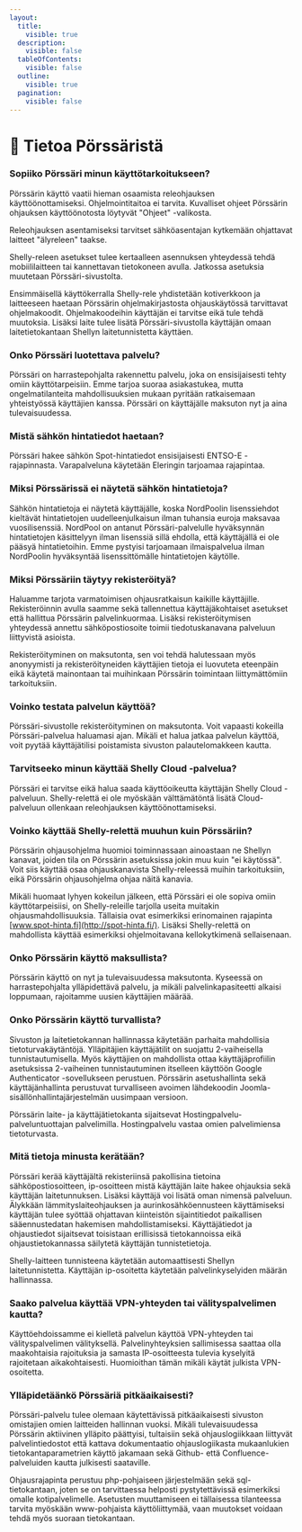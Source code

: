 ```yaml
---
layout:
  title:
    visible: true
  description:
    visible: false
  tableOfContents:
    visible: false
  outline:
    visible: true
  pagination:
    visible: false
---
```


# 📓 Tietoa Pörssäristä

### Sopiiko Pörssäri minun käyttötarkoitukseen?

Pörssärin käyttö vaatii hieman osaamista releohjauksen käyttöönottamiseksi. Ohjelmointitaitoa ei tarvita. Kuvalliset ohjeet Pörssärin ohjauksen käyttöönotosta löytyvät "Ohjeet" -valikosta.

Releohjauksen asentamiseksi tarvitset sähköasentajan kytkemään ohjattavat laitteet "älyreleen" taakse.

Shelly-releen asetukset tulee kertaalleen asennuksen yhteydessä tehdä mobiililaitteen tai kannettavan tietokoneen avulla. Jatkossa asetuksia muutetaan Pörssäri-sivustolta.

Ensimmäisellä käyttökerralla Shelly-rele yhdistetään kotiverkkoon ja laitteeseen haetaan Pörssärin ohjelmakirjastosta ohjauskäytössä tarvittavat ohjelmakoodit. Ohjelmakoodeihin käyttäjän ei tarvitse eikä tule tehdä muutoksia. Lisäksi laite tulee lisätä Pörssäri-sivustolla käyttäjän omaan laitetietokantaan Shellyn laitetunnistetta käyttäen.&#x20;

### Onko Pörssäri luotettava palvelu?

Pörssäri on harrastepohjalta rakennettu palvelu, joka on ensisijaisesti tehty omiin käyttötarpeisiin. Emme tarjoa suoraa asiakastukea, mutta ongelmatilanteita mahdollisuuksien mukaan pyritään ratkaisemaan yhteistyössä käyttäjien kanssa. Pörssäri on käyttäjälle maksuton nyt ja aina tulevaisuudessa.

### Mistä sähkön hintatiedot haetaan?

Pörssäri hakee sähkön Spot-hintatiedot ensisijaisesti ENTSO-E -rajapinnasta. Varapalveluna käytetään Eleringin tarjoamaa rajapintaa.

### Miksi Pörssärissä ei näytetä sähkön hintatietoja?

Sähkön hintatietoja ei näytetä käyttäjälle, koska NordPoolin lisenssiehdot kieltävät hintatietojen uudelleenjulkaisun ilman tuhansia euroja maksavaa vuosilisenssiä. NordPool on antanut Pörssäri-palvelulle hyväksynnän hintatietojen käsittelyyn ilman lisenssiä sillä ehdolla, että käyttäjällä ei ole pääsyä hintatietoihin. Emme pystyisi tarjoamaan ilmaispalvelua ilman NordPoolin hyväksyntää lisenssittömälle hintatietojen käytölle.

### Miksi Pörssäriin täytyy rekisteröityä?

Haluamme tarjota varmatoimisen ohjausratkaisun kaikille käyttäjille. Rekisteröinnin avulla saamme sekä tallennettua käyttäjäkohtaiset asetukset että hallittua Pörssärin palvelinkuormaa. Lisäksi rekisteröitymisen yhteydessä annettu sähköpostiosoite toimii tiedotuskanavana palveluun liittyvistä asioista.

Rekisteröityminen on maksutonta, sen voi tehdä halutessaan myös anonyymisti ja rekisteröityneiden käyttäjien tietoja ei luovuteta eteenpäin eikä käytetä mainontaan tai muihinkaan Pörssärin toimintaan liittymättömiin tarkoituksiin.

### Voinko testata palvelun käyttöä?

Pörssäri-sivustolle rekisteröityminen on maksutonta. Voit vapaasti kokeilla Pörssäri-palvelua haluamasi ajan. Mikäli et halua jatkaa palvelun käyttöä, voit pyytää käyttäjätilisi poistamista sivuston palautelomakkeen kautta.

### Tarvitseeko minun käyttää Shelly Cloud -palvelua?

Pörssäri ei tarvitse eikä halua saada käyttöoikeutta käyttäjän Shelly Cloud -palveluun. Shelly-relettä ei ole myöskään välttämätöntä lisätä Cloud-palveluun ollenkaan releohjauksen käyttöönottamiseksi.

### Voinko käyttää Shelly-relettä muuhun kuin Pörssäriin?

Pörssärin ohjausohjelma huomioi toiminnassaan ainoastaan ne Shellyn kanavat, joiden tila on Pörssärin asetuksissa jokin muu kuin "ei käytössä". Voit siis käyttää osaa ohjauskanavista Shelly-releessä muihin tarkoituksiin, eikä Pörssärin ohjausohjelma ohjaa näitä kanavia.

Mikäli huomaat lyhyen kokeilun jälkeen, että Pörssäri ei ole sopiva omiin käyttötarpeisiisi, on Shelly-releille tarjolla useita muitakin ohjausmahdollisuuksia. Tällaisia ovat esimerkiksi erinomainen rajapinta [www.spot-hinta.fi](http://spot-hinta.fi/). Lisäksi Shelly-relettä on mahdollista käyttää esimerkiksi ohjelmoitavana kellokytkimenä sellaisenaan.

### Onko Pörssärin käyttö maksullista?

Pörssärin käyttö on nyt ja tulevaisuudessa maksutonta. Kyseessä on harrastepohjalta ylläpidettävä palvelu, ja mikäli palvelinkapasiteetti alkaisi loppumaan, rajoitamme uusien käyttäjien määrää.

### Onko Pörssärin käyttö turvallista?

Sivuston ja laitetietokannan hallinnassa käytetään parhaita mahdollisia tietoturvakäytäntöjä. Ylläpitäjien käyttäjätilit on suojattu 2-vaiheisella tunnistautumisella. Myös käyttäjien on mahdollista ottaa käyttäjäprofiilin asetuksissa 2-vaiheinen tunnistautuminen itselleen käyttöön Google Authenticator -sovellukseen perustuen. Pörssärin asetushallinta sekä käyttäjänhallinta perustuvat turvalliseen avoimen lähdekoodin Joomla-sisällönhallintajärjestelmän uusimpaan versioon.

Pörssärin laite- ja käyttäjätietokanta sijaitsevat Hostingpalvelu-palveluntuottajan palvelimilla. Hostingpalvelu vastaa omien palvelimiensa tietoturvasta.

### Mitä tietoja minusta kerätään?

Pörssäri kerää käyttäjältä rekisteriinsä pakollisina tietoina sähköpostiosoitteen, ip-osoitteen mistä käyttäjän laite hakee ohjauksia sekä käyttäjän laitetunnuksen. Lisäksi käyttäjä voi lisätä oman nimensä palveluun. Älykkään lämmityslaiteohjauksen ja aurinkosähköennusteen käyttämiseksi käyttäjän tulee syöttää ohjattavan kiinteistön sijaintitiedot paikallisen sääennustedatan hakemisen mahdollistamiseksi. Käyttäjätiedot ja ohjaustiedot sijaitsevat toisistaan erillisissä tietokannoissa eikä ohjaustietokannassa säilytetä käyttäjän tunnistetietoja.

Shelly-laitteen tunnisteena käytetään automaattisesti Shellyn laitetunnistetta. Käyttäjän ip-osoitetta käytetään palvelinkyselyiden määrän hallinnassa.

### Saako palvelua käyttää VPN-yhteyden tai välityspalvelimen kautta?

Käyttöehdoissamme ei kielletä palvelun käyttöä VPN-yhteyden tai välityspalvelimen välityksellä. Palvelinyhteyksien sallimisessa saattaa olla maakohtaisia rajoituksia ja samasta IP-osoitteesta tulevia kyselyitä rajoitetaan aikakohtaisesti. Huomioithan tämän mikäli käytät julkista VPN-osoitetta.

### Ylläpidetäänkö Pörssäriä pitkäaikaisesti?

Pörssäri-palvelu tulee olemaan käytettävissä pitkäaikaisesti sivuston omistajien omien laitteiden hallinnan vuoksi. Mikäli tulevaisuudessa Pörssärin aktiivinen ylläpito päättyisi, tultaisiin sekä ohjauslogiikkaan liittyvät palvelintiedostot että kattava dokumentaatio ohjauslogiikasta mukaanlukien tietokantaparametrien käyttö jakamaan sekä Github- että Confluence-palveluiden kautta julkisesti saataville.

Ohjausrajapinta perustuu php-pohjaiseen järjestelmään sekä sql-tietokantaan, joten se on tarvittaessa helposti pystytettävissä esimerkiksi omalle kotipalvelimelle. Asetusten muuttamiseen ei tällaisessa tilanteessa tarvita myöskään www-pohjaista käyttöliittymää, vaan muutokset voidaan tehdä myös suoraan tietokantaan.
